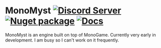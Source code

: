 # MonoMyst [![Discord Server](https://discordapp.com/api/guilds/298510542535000065/widget.png)](https://discord.gg/SdKbcbq) [![Nuget package](https://img.shields.io/nuget/v/MonoMyst.svg)](https://www.nuget.org/packages/MonoMyst/) [![Docs](https://img.shields.io/badge/docs-passing-green.svg)](https://codemyst.github.io/MonoMyst/)

MonoMyst is an engine built on top of MonoGame. Currently very early in development. I am busy so I can't work on it frequently.

